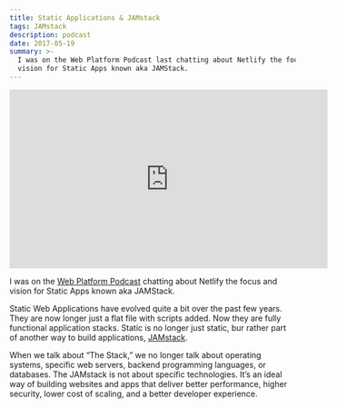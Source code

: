 ```yaml
---
title: Static Applications & JAMstack
tags: JAMstack
description: podcast
date: 2017-05-19
summary: >-
  I was on the Web Platform Podcast last chatting about Netlify the focus and
  vision for Static Apps known aka JAMStack.
---
```

<iframe width="560" height="315" src="https://www.youtube.com/embed/v4eepRHnsxg" frameborder="0" allowfullscreen></iframe>

I was on the [Web Platform Podcast](https://itunes.apple.com/us/podcast/the-web-platform-podcast/id899384794?mt=2) chatting about Netlify the focus and vision for Static Apps known aka JAMStack.

Static Web Applications have evolved quite a bit over the past few years. They are now longer just a flat file with scripts added. Now they are fully functional application stacks. Static is no longer just static, bur rather part of another way to build applications, [JAMstack](https://jamstack.org/). 

When we talk about “The Stack,” we no longer talk about operating systems, specific web servers, backend programming languages, or databases. The JAMstack is not about specific technologies. It’s an ideal way of building websites and apps that deliver better performance, higher security, lower cost of scaling, and a better developer experience.



